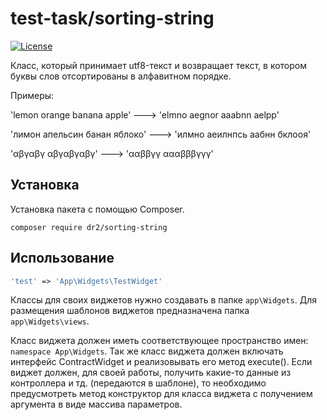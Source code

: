 test-task/sorting-string
=================
[![License](http://img.shields.io/badge/license-MIT-brightgreen.svg?style=flat-square)](https://tldrlegal.com/license/mit-license)



Класс, который принимает utf8-текст и возвращает текст, в котором буквы слов отсортированы в алфавитном порядке.



Примеры:

'lemon orange banana apple' ---> 'elmno aegnor aaabnn aelpp'

'лимон апельсин банан яблоко' ---> 'илмно аеилнпсь аабнн бклооя'

'αβγαβγ αβγαβγαβγ' ---> 'ααββγγ αααβββγγγ'


  
Установка
------------------
Установка пакета с помощью Composer.

```
composer require dr2/sorting-string
```


Использование
-------------


```php
'test' => 'App\Widgets\TestWidget'
```

Классы для своих виджетов нужно создавать в папке `app\Widgets`. Для размещения шаблонов виджетов предназначена папка `app\Widgets\views`.

Класс виджета должен иметь соответствующее пространство имен: `namespace App\Widgets`. Так же класс виджета должен включать интерфейс ContractWidget и реализовывать его метод execute(). 
Если виджет должен, для своей работы, получить какие-то данные из контроллера и тд. (передаются в шаблоне), то необходимо предусмотреть метод конструктор для класса виджета с получением аргумента в виде массива параметров.
